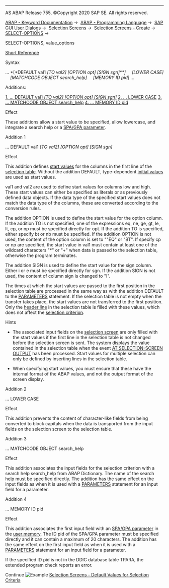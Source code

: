   

* * *

AS ABAP Release 755, ©Copyright 2020 SAP SE. All rights reserved.

[ABAP - Keyword Documentation](https://help.sap.com/doc/abapdocu_755_index_htm/7.55/en-US/abenabap.htm) →  [ABAP - Programming Language](https://help.sap.com/doc/abapdocu_755_index_htm/7.55/en-US/abenabap_reference.htm) →  [SAP GUI User Dialogs](https://help.sap.com/doc/abapdocu_755_index_htm/7.55/en-US/abenabap_screens.htm) →  [Selection Screens](https://help.sap.com/doc/abapdocu_755_index_htm/7.55/en-US/abenselection_screen.htm) →  [Selection Screens - Create](https://help.sap.com/doc/abapdocu_755_index_htm/7.55/en-US/abenselection_screen_create.htm) →  [SELECT-OPTIONS](https://help.sap.com/doc/abapdocu_755_index_htm/7.55/en-US/abapselect-options.htm) → 

SELECT-OPTIONS, value\_options

[Short Reference](https://help.sap.com/doc/abapdocu_755_index_htm/7.55/en-US/abapselect-options_shortref.htm)

Syntax

... *\[*DEFAULT val1 *\[*TO val2*\]* *\[*OPTION opt*\]* *\[*SIGN sgn*\]**\]*
    *\[*LOWER CASE*\]*
    *\[*MATCHCODE OBJECT search\_help*\]*
    *\[*MEMORY ID pid*\]* ...

Additions:

[1\. ... DEFAULT val1 *\[*TO val2*\]* *\[*OPTION opt*\]* *\[*SIGN sgn*\]*](#!ABAP_ADDITION_1@1@)
[2\. ... LOWER CASE](#!ABAP_ADDITION_2@2@)
[3\. ... MATCHCODE OBJECT search\_help](#!ABAP_ADDITION_3@3@)
[4\. ... MEMORY ID pid](#!ABAP_ADDITION_4@4@)

Effect

These additions allow a start value to be specified, allow lowercase, and integrate a search help or a [SPA/GPA parameter](https://help.sap.com/doc/abapdocu_755_index_htm/7.55/en-US/abenspa_gpa_parameter_glosry.htm "Glossary Entry").

Addition 1

... DEFAULT val1 *\[*TO val2*\]* *\[*OPTION opt*\]* *\[*SIGN sgn*\]*

Effect

This addition defines [start values](https://help.sap.com/doc/abapdocu_755_index_htm/7.55/en-US/abenstart_value_glosry.htm "Glossary Entry") for the columns in the first line of the [selection table](https://help.sap.com/doc/abapdocu_755_index_htm/7.55/en-US/abenselection_table_glosry.htm "Glossary Entry"). Without the addition DEFAULT, type-dependent [initial values](https://help.sap.com/doc/abapdocu_755_index_htm/7.55/en-US/abeninitial_value_glosry.htm "Glossary Entry") are used as start values.

val1 and val2 are used to define start values for columns low and high. These start values can either be specified as literals or as previously defined data objects. If the data type of the specified start values does not match the data type of the columns, these are converted according to the conversion rules.

The addition OPTION is used to define the start value for the option column. If the addition TO is not specified, one of the expressions eq, ne, ge, gt, le, lt, cp, or np must be specified directly for opt. If the addition TO is specified, either specify bt or nb must be specified. If the addition OPTION is not used, the content of the option column is set to ""EQ" or "BT". If specify cp or np are specified, the start value in val1 must contain at least one of the wildcard characters "\*" or "+" when data is passed to the selection table, otherwise the program terminates.

The addition SIGN is used to define the start value for the sign column. Either i or e must be specified directly for sgn. If the addition SIGN is not used, the content of column sign is changed to "I".

The times at which the start values are passed to the first position in the selection table are processed in the same way as with the addition DEFAULT to the [PARAMETERS](https://help.sap.com/doc/abapdocu_755_index_htm/7.55/en-US/abapparameters_value.htm) statement. If the selection table is not empty when the transfer takes place, the start values are not transferred to the first position. Only the [header line](https://help.sap.com/doc/abapdocu_755_index_htm/7.55/en-US/abenheader_line_glosry.htm "Glossary Entry") in the selection table is filled with these values, which does not affect the [selection criterion](https://help.sap.com/doc/abapdocu_755_index_htm/7.55/en-US/abenselection_criterion_glosry.htm "Glossary Entry").

Hints

-   The associated input fields on the [selection screen](https://help.sap.com/doc/abapdocu_755_index_htm/7.55/en-US/abenselection_screen_glosry.htm "Glossary Entry") are only filled with the start values if the first line in the selection table is not changed before the selection screen is sent. The system displays the value contained in the selection table when the event [AT SELECTION-SCREEN OUTPUT](https://help.sap.com/doc/abapdocu_755_index_htm/7.55/en-US/abapat_selection-screen.htm) has been processed. Start values for multiple selection can only be defined by inserting lines in the selection table.

-   When specifying start values, you must ensure that these have the internal format of the ABAP values, and not the output format of the screen display.
    

Addition 2

... LOWER CASE

Effect

This addition prevents the content of character-like fields from being converted to block capitals when the data is transported from the input fields on the selection screen to the selection table.

Addition 3

... MATCHCODE OBJECT search\_help

Effect

This addition associates the input fields for the selection criterion with a search help search\_help from ABAP Dictionary. The name of the search help must be specified directly. The addition has the same effect on the input fields as when it is used with a [PARAMETERS](https://help.sap.com/doc/abapdocu_755_index_htm/7.55/en-US/abapparameters_value.htm) statement for an input field for a parameter.

Addition 4

... MEMORY ID pid

Effect

This addition associates the first input field with an [SPA/GPA parameter](https://help.sap.com/doc/abapdocu_755_index_htm/7.55/en-US/abenspa_gpa_parameter_glosry.htm "Glossary Entry") in the [user memory](https://help.sap.com/doc/abapdocu_755_index_htm/7.55/en-US/abenuser_memory_glosry.htm "Glossary Entry"). The ID pid of the SPA/GPA parameter must be specified directly and it can contain a maximum of 20 characters. The addition has the same effect on the first input field as when it is used with a [PARAMETERS](https://help.sap.com/doc/abapdocu_755_index_htm/7.55/en-US/abapparameters_value.htm) statement for an input field for a parameter.

If the specified ID pid is not in the DDIC database table TPARA, the extended program check reports an error.

Continue
![Example](exa.gif "Example") [Selection Screens - Default Values for Selection Criteria](https://help.sap.com/doc/abapdocu_755_index_htm/7.55/en-US/abensel_screen_sel_opt_def_abexa.htm)